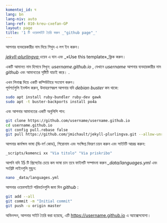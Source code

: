 ```yaml
---
komentoj_id: ঘ
lang: bn
lang-niv: auto
lang-ref: 010-kreu-cxefan-GP
layout: page
title: '1 টি ওয়েবসাইট তৈরি করুন _"github page"_'
---
```


আপনার ব্যবহারকারীর নাম দিয়ে গিথুব এ লগ ইন করুন।  

 [ _jekyll-plurlingva_ ](https://github.com/jmichault/jekyll-plurlingva)ওয়েব এ যান এবং _«Use this template»_ক্লিক করুন।

একটি আমানত নাম হিসাবে লিখুন:  _username.github.io_ , যেখানে  _username_  আপনার ব্যবহারকারীর নাম  _github_ এবং আমানতের সৃষ্টিটি যাচাই করে। .

এখন লিনাক্স দিয়ে একটি কম্পিউটারে সংযোগ করুন।  
পূর্বশর্তগুলি ইনস্টল করুন, উদাহরণস্বরূপ আপনার যদি _debian buster_ কম থাকে:
```bash
sudo apt install ruby-bundler ruby-dev gawk
sudo apt -t buster-backports install po4a
```

এবং আপনার আমানতের একটি অনুলিপি পান:
```bash
git clone https://github.com/username/username.github.io
cd username.github.io
git config pull.rebase false
git pull https://github.com/jmichault/jekyll-plurlingva.git --allow-unrelated-histories
```

আপনার কার্যক্ষম ভাষা (দ্বি-বর্ণ কোড), শিরোনাম এবং সংক্ষিপ্ত বিবরণ চয়ন করুন এবং সাইটটি আরম্ভ করুন:
```bash
_scripts/komenci xx "Via titolo" "Via priskribo"
```

আপনি যদি 15 টি প্রিসেটের চেয়ে কম ভাষা চান তবে ফাইলটি সম্পাদনা করুন _\_data/languages.yml_ এবং সংশ্লিষ্ট লাইনগুলি মুছুন:
```bash
nano _data/languages.yml
```

আপনার ওয়েবসাইটে পরিবর্তনগুলি জমা দিন _github_ :
```bash
git add --all
git commit -m "Initial commit"
git push -u origin master
```

অভিনন্দন, আপনার সাইট তৈরি করা হয়েছে, এটি https://username.github.io এ অ্যাক্সেসযোগ্য।

